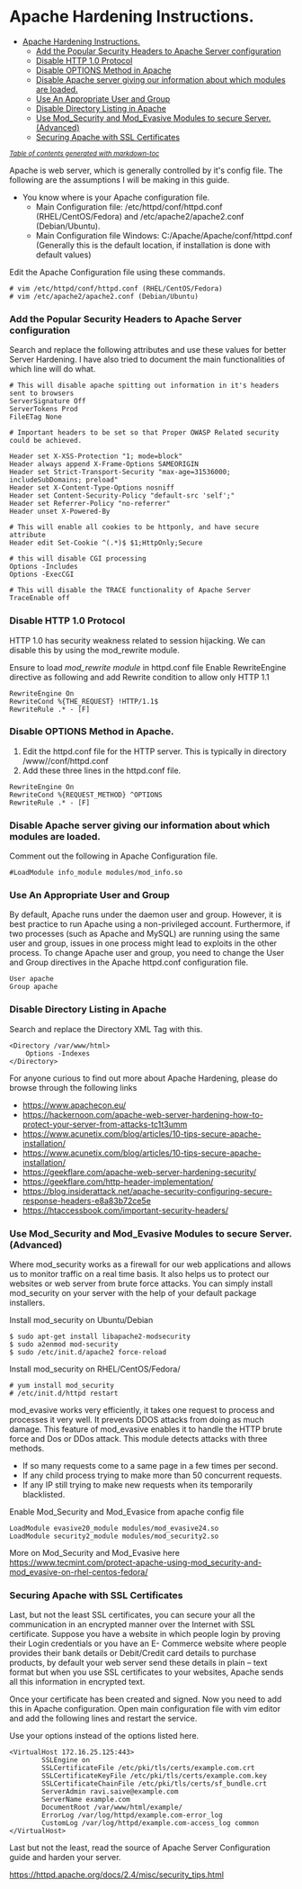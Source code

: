 # Apache Hardening Instructions.

- [Apache Hardening Instructions.](#apache-hardening-instructions)
    + [Add the Popular Security Headers to Apache Server configuration](#add-the-popular-security-headers-to-apache-server-configuration)
    + [Disable HTTP 1.0 Protocol](#disable-http-10-protocol)
    + [Disable OPTIONS Method in Apache](#Disable-OPTIONS-Method-in-Apache)
    + [Disable Apache server giving our information about which modules are loaded.](#disable-apache-server-giving-our-information-about-which-modules-are-loaded)
    + [Use An Appropriate User and Group](#use-an-appropriate-user-and-group)
    + [Disable Directory Listing in Apache](#disable-directory-listing-in-apache)
    + [Use Mod_Security and Mod_Evasive Modules to secure Server. (Advanced)](#use-mod-security-and-mod-evasive-modules-to-secure-server--advanced-)
    + [Securing Apache with SSL Certificates](#securing-apache-with-ssl-certificates)

<small><i><a href='http://ecotrust-canada.github.io/markdown-toc/'>Table of contents generated with markdown-toc</a></i></small>



Apache is web server, which is generally controlled by it's config file. The following are the assumptions I will be making in this guide. 
- You know where is your Apache configuration file. 
  - Main Configuration file: /etc/httpd/conf/httpd.conf (RHEL/CentOS/Fedora) and /etc/apache2/apache2.conf (Debian/Ubuntu).
  - Main Configuration file Windows:  C:/Apache/Apache/conf/httpd.conf  (Generally this is the default location, if installation is done with default values) 

Edit the Apache Configuration file using these commands. 

```
# vim /etc/httpd/conf/httpd.conf (RHEL/CentOS/Fedora)
# vim /etc/apache2/apache2.conf (Debian/Ubuntu)
```

### Add the Popular Security Headers to Apache Server configuration

Search and replace the following attributes and use these values for better Server Hardening. I have also tried to document the main functionalities of which line will do what. 


```
# This will disable apache spitting out information in it's headers sent to browsers
ServerSignature Off
ServerTokens Prod
FileETag None

# Important headers to be set so that Proper OWASP Related security could be achieved. 

Header set X-XSS-Protection "1; mode=block"
Header always append X-Frame-Options SAMEORIGIN
Header set Strict-Transport-Security "max-age=31536000; includeSubDomains; preload"
Header set X-Content-Type-Options nosniff
Header set Content-Security-Policy "default-src 'self';"
Header set Referrer-Policy "no-referrer"
Header unset X-Powered-By

# This will enable all cookies to be httponly, and have secure attribute
Header edit Set-Cookie ^(.*)$ $1;HttpOnly;Secure

# this will disable CGI processing
Options -Includes
Options -ExecCGI

# This will disable the TRACE functionality of Apache Server
TraceEnable off

```

### Disable HTTP 1.0 Protocol
HTTP 1.0 has security weakness related to session hijacking. We can disable this by using the mod_rewrite module.

Ensure to load *mod_rewrite module* in httpd.conf file
Enable RewriteEngine directive as following and add Rewrite condition to allow only HTTP 1.1

``` 
RewriteEngine On
RewriteCond %{THE_REQUEST} !HTTP/1.1$
RewriteRule .* - [F]
```

### Disable OPTIONS Method in Apache. 

1. Edit the httpd.conf file for the HTTP server.  This is typically in directory /www/<instanceName>/conf/httpd.conf
2. Add these three lines in the httpd.conf file.

```
RewriteEngine On
RewriteCond %{REQUEST_METHOD} ^OPTIONS
RewriteRule .* - [F]
```


### Disable Apache server giving our information about which modules are loaded. 

Comment out the following in Apache Configuration file. 

```
#LoadModule info_module modules/mod_info.so
```

### Use An Appropriate User and Group
By default, Apache runs under the daemon user and group. However, it is best practice to run Apache using a non-privileged account. Furthermore, if two processes (such as Apache and MySQL) are running using the same user and group, issues in one process might lead to exploits in the other process. To change Apache user and group, you need to change the User and Group directives in the Apache httpd.conf configuration file.

```
User apache
Group apache
```

### Disable Directory Listing in Apache

Search and replace the Directory XML Tag with this. 

```
<Directory /var/www/html>
    Options -Indexes
</Directory>
```

For anyone curious to find out more about Apache Hardening, please do browse through the following links 

- https://www.apachecon.eu/
- https://hackernoon.com/apache-web-server-hardening-how-to-protect-your-server-from-attacks-tc1t3umm
- https://www.acunetix.com/blog/articles/10-tips-secure-apache-installation/
- https://www.acunetix.com/blog/articles/10-tips-secure-apache-installation/
- https://geekflare.com/apache-web-server-hardening-security/
- https://geekflare.com/http-header-implementation/
- https://blog.insiderattack.net/apache-security-configuring-secure-response-headers-e8a83b72ce5e
- https://htaccessbook.com/important-security-headers/


### Use Mod_Security and Mod_Evasive Modules to secure Server. (Advanced)
 Where mod_security works as a firewall for our web applications and allows us to monitor traffic on a real time basis. It also helps us to protect our websites or web server from brute force attacks. You can simply install mod_security on your server with the help of your default package installers.

 Install mod_security on Ubuntu/Debian
```
$ sudo apt-get install libapache2-modsecurity
$ sudo a2enmod mod-security
$ sudo /etc/init.d/apache2 force-reload
```
Install mod_security on RHEL/CentOS/Fedora/
```
# yum install mod_security
# /etc/init.d/httpd restart
```

mod_evasive works very efficiently, it takes one request to process and processes it very well. It prevents DDOS attacks from doing as much damage. This feature of mod_evasive enables it to handle the HTTP brute force and Dos or DDos attack. This module detects attacks with three methods.

- If so many requests come to a same page in a few times per second.
- If any child process trying to make more than 50 concurrent requests.
- If any IP still trying to make new requests when its temporarily blacklisted.

Enable Mod_Security and Mod_Evasice from apache config file

```
LoadModule evasive20_module modules/mod_evasive24.so
LoadModule security2_module modules/mod_security2.so
```

More on Mod_Security and Mod_Evasive here
https://www.tecmint.com/protect-apache-using-mod_security-and-mod_evasive-on-rhel-centos-fedora/


### Securing Apache with SSL Certificates

Last, but not the least SSL certificates, you can secure your all the communication in an encrypted manner over the Internet with SSL certificate. Suppose you have a website in which people login by proving their Login credentials or you have an E- Commerce website where people provides their bank details or Debit/Credit card details to purchase products, by default your web server send these details in plain – text format but when you use SSL certificates to your websites, Apache sends all this information in encrypted text.

Once your certificate has been created and signed. Now you need to add this in Apache configuration. Open main configuration file with vim editor and add the following lines and restart the service.

Use your options instead of the options listed here. 

```
<VirtualHost 172.16.25.125:443>
        SSLEngine on
        SSLCertificateFile /etc/pki/tls/certs/example.com.crt
        SSLCertificateKeyFile /etc/pki/tls/certs/example.com.key
        SSLCertificateChainFile /etc/pki/tls/certs/sf_bundle.crt
        ServerAdmin ravi.saive@example.com
        ServerName example.com
        DocumentRoot /var/www/html/example/
        ErrorLog /var/log/httpd/example.com-error_log
        CustomLog /var/log/httpd/example.com-access_log common
</VirtualHost>
```


Last but not the least, read the source of Apache Server Configuration guide and harden your server. 

https://httpd.apache.org/docs/2.4/misc/security_tips.html

